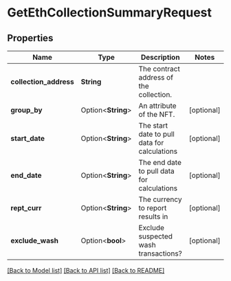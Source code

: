 # GetEthCollectionSummaryRequest

## Properties

Name | Type | Description | Notes
------------ | ------------- | ------------- | -------------
**collection_address** | **String** | The contract address of the collection. | 
**group_by** | Option<**String**> | An attribute of the NFT. | [optional]
**start_date** | Option<**String**> | The start date to pull data for calculations | [optional]
**end_date** | Option<**String**> | The end date to pull data for calculations | [optional]
**rept_curr** | Option<**String**> | The currency to report results in | [optional]
**exclude_wash** | Option<**bool**> | Exclude suspected wash transactions? | [optional]

[[Back to Model list]](../README.md#documentation-for-models) [[Back to API list]](../README.md#documentation-for-api-endpoints) [[Back to README]](../README.md)


